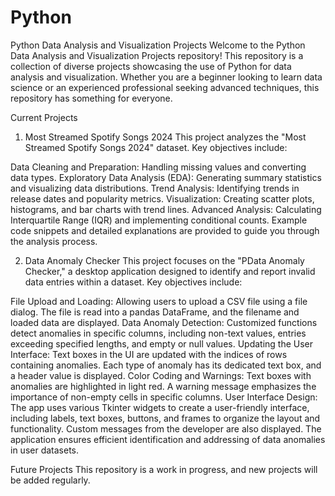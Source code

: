 # Python

Python Data Analysis and Visualization Projects
Welcome to the Python Data Analysis and Visualization Projects repository! This repository is a collection of diverse projects showcasing the use of Python for data analysis and visualization. Whether you are a beginner looking to learn data science or an experienced professional seeking advanced techniques, this repository has something for everyone.

Current Projects
1. Most Streamed Spotify Songs 2024
This project analyzes the "Most Streamed Spotify Songs 2024" dataset. Key objectives include:

Data Cleaning and Preparation: Handling missing values and converting data types.
Exploratory Data Analysis (EDA): Generating summary statistics and visualizing data distributions.
Trend Analysis: Identifying trends in release dates and popularity metrics.
Visualization: Creating scatter plots, histograms, and bar charts with trend lines.
Advanced Analysis: Calculating Interquartile Range (IQR) and implementing conditional counts.
Example code snippets and detailed explanations are provided to guide you through the analysis process.

2. Data Anomaly Checker
This project focuses on the "PData Anomaly Checker," a desktop application designed to identify and report invalid data entries within a dataset. Key objectives include:

File Upload and Loading: Allowing users to upload a CSV file using a file dialog. The file is read into a pandas DataFrame, and the filename and loaded data are displayed.
Data Anomaly Detection: Customized functions detect anomalies in specific columns, including non-text values, entries exceeding specified lengths, and empty or null values.
Updating the User Interface: Text boxes in the UI are updated with the indices of rows containing anomalies. Each type of anomaly has its dedicated text box, and a header value is displayed.
Color Coding and Warnings: Text boxes with anomalies are highlighted in light red. A warning message emphasizes the importance of non-empty cells in specific columns.
User Interface Design: The app uses various Tkinter widgets to create a user-friendly interface, including labels, text boxes, buttons, and frames to organize the layout and functionality. Custom messages from the developer are also displayed.
The application ensures efficient identification and addressing of data anomalies in user datasets.

Future Projects
This repository is a work in progress, and new projects will be added regularly.
